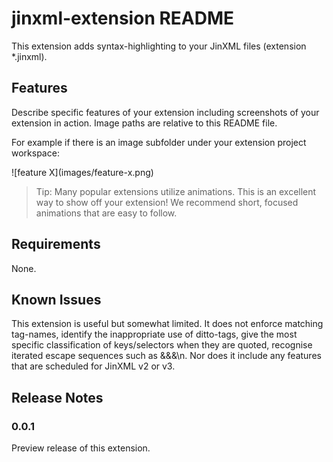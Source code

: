 # jinxml-extension README

This extension adds syntax-highlighting to your JinXML files (extension \*.jinxml).

## Features

Describe specific features of your extension including screenshots of your extension in action. Image paths are relative to this README file.

For example if there is an image subfolder under your extension project workspace:

\!\[feature X\]\(images/feature-x.png\)

> Tip: Many popular extensions utilize animations. This is an excellent way to show off your extension! We recommend short, focused animations that are easy to follow.

## Requirements

None.

## Known Issues

This extension is useful but somewhat limited. It does not enforce matching tag-names, identify the inappropriate use of ditto-tags, give the most specific classification of keys/selectors when they are quoted, recognise iterated escape sequences such as &\&\&\n. Nor does it include any features that are scheduled for JinXML v2 or v3.

## Release Notes

### 0.0.1

Preview release of this extension.
